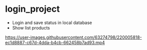 # login_project

- Login and save status in local database
- Show list products

https://user-images.githubusercontent.com/63274798/220005818-ec1d8887-c67d-4dda-b4cb-662458b7ad93.mp4


